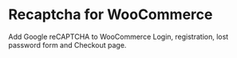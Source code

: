 # Recaptcha for WooCommerce
Add Google reCAPTCHA to WooCommerce Login, registration, lost password form and Checkout page.
